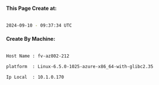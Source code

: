 
   
#### This Page Create at:

```bash

2024-09-10 - 09:37:34 UTC

```

#### Create By Machine:

```bash

Host Name : fv-az802-212

platform  : Linux-6.5.0-1025-azure-x86_64-with-glibc2.35

Ip Local  : 10.1.0.170

```

